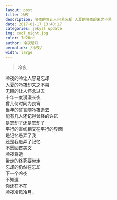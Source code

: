 ```yaml
---  
layout: post  
title: 冷夜  
description: 冷夜的冷让人容易忘却 入夏的冷夜却来之不易  
date: 2017-01-17 13:40:17
categories: jekyll update  
img: cool_night.jpg    
color: 7d26cd    
author: 冷夜暗灯  
permalink: /冷夜/  
width: large  
---  
```


>冷夜  

冷夜的冷让人容易忘却  
入夏的冷夜却来之不易  
无眠的让人怀念过去  
十年一度漫漫长夜  
曾几何时同为良宵  
当年的誓言随冷夜逝去  
能有几人还记得曾经的许诺    
是忘却了还是忘却了  
平行的直线相交在平行的界面  
是记忆愚弄了我  
还是我愚弄了记忆  
不愿回首美文  
冷夜将逝  
带走的终究要带走  
忘却的仍然在忘却  
下一个冷夜  
不知道  
你还在不在  
冷夜冷风冷月。  

